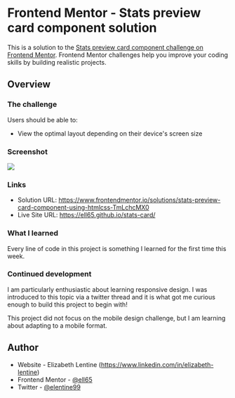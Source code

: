 # Frontend Mentor - Stats preview card component solution

This is a solution to the [Stats preview card component challenge on Frontend Mentor](https://www.frontendmentor.io/challenges/stats-preview-card-component-8JqbgoU62). Frontend Mentor challenges help you improve your coding skills by building realistic projects. 

## Overview

### The challenge

Users should be able to:

- View the optimal layout depending on their device's screen size

### Screenshot

![](./stats-card-screenshot.png)


### Links

- Solution URL: https://www.frontendmentor.io/solutions/stats-preview-card-component-using-htmlcss-TmLchcMX0
- Live Site URL: https://ell65.github.io/stats-card/

### What I learned

Every line of code in this project is something I learned for the first time this week. 

### Continued development

I am particularly enthusiastic about learning responsive design. I was introduced to this topic via a twitter thread and it is what got me curious enough to build this project to begin with!

This project did not focus on the mobile design challenge, but I am learning about adapting to a mobile format. 

## Author

- Website - Elizabeth Lentine (https://www.linkedin.com/in/elizabeth-lentine)
- Frontend Mentor - [@ell65](https://www.frontendmentor.io/profile/ell65)
- Twitter - [@elentine99](https://www.twitter.com/elentine99)
